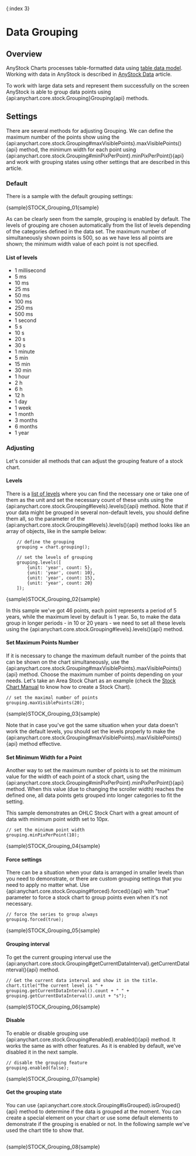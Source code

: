 {:index 3}
# Data Grouping
 
## Overview

AnyStock Charts processes table-formatted data using [table data model](../Working_with_Data/Using_Table_Data_Model). Working with data in AnyStock is described in [AnyStock Data](Data) article.

To work with large data sets and represent them successfully on the screen AnyStock is able to group data points using {api:anychart.core.stock.Grouping}Grouping{api} methods.

## Settings

There are several methods for adjusting Grouping. We can define the maximum number of the points show using the {api:anychart.core.stock.Grouping#maxVisiblePoints}.maxVisiblePoints(){api} method, the minimum width for each point using {api:anychart.core.stock.Grouping#minPixPerPoint}.minPixPerPoint(){api} and work with grouping states using other settings that are described in this article.

### Default

There is a sample with the default grouping settings:

{sample}STOCK\_Grouping\_01{sample}

As can be clearly seen from the sample, grouping is enabled by default. The levels of grouping are chosen automatically from the list of levels depending of the categories defined in the data set. The maximum number of simultaneously shown points is 500, so as we have less all points are shown; the minimum width value of each point is not specified.

#### List of levels

 - 1 millisecond
 - 5 ms
 - 10 ms
 - 25 ms
 - 50 ms
 - 100 ms
 - 250 ms
 - 500 ms
 - 1 second
 - 5 s
 - 10 s
 - 20 s
 - 30 s
 - 1 minute
 - 5 min
 - 15 min
 - 30 min
 - 1 hour
 - 2 h
 - 6 h
 - 12 h
 - 1 day
 - 1 week
 - 1 month
 - 3 months
 - 6 months
 - 1 year

### Adjusting

Let's consider all methods that can adjust the grouping feature of a stock chart. 

#### Levels

There is a [list of levels](#list_of_the_levels) where you can find the necessary one or take one of them as the unit and set the necessary count of these units using the {api:anychart.core.stock.Grouping#levels}.levels(){api} method. Note that if your data might be grouped in several non-default levels, you should define them all, so the parameter of the {api:anychart.core.stock.Grouping#levels}.levels(){api} method looks like an array of objects, like in the sample below:

```
	// define the grouping
    grouping = chart.grouping();

	// set the levels of grouping
    grouping.levels([
        {unit: 'year', count: 5},
        {unit: 'year', count: 10},
        {unit: 'year', count: 15},
        {unit: 'year', count: 20}
    ]);
```
{sample}STOCK\_Grouping\_02{sample}

In this sample we've got 46 points, each point represents a period of 5 years, while the maximum level by default is 1 year. So, to make the data group in longer periods - in 10 or 20 years - we need to set all these levels using the {api:anychart.core.stock.Grouping#levels}.levels(){api} method.

#### Set Maximum Points Number

If it is necessary to change the maximum default number of the points that can be shown on the chart simultaneously, use the {api:anychart.core.stock.Grouping#maxVisiblePoints}.maxVisiblePoints(){api} method. Choose the maximum number of points depending on your needs. Let's take an Area Stock Chart as an example (check the [Stock Chart Manual](Quick_Start) to know how to create a Stock Chart).

```
// set the maximal number of points
grouping.maxVisiblePoints(20);
```

{sample}STOCK\_Grouping\_03{sample}

Note that in case you've got the same situation when your data doesn't work the default levels, you should set the levels properly to make the {api:anychart.core.stock.Grouping#maxVisiblePoints}.maxVisiblePoints(){api} method effective.

#### Set Minimum Width for a Point

Another way to set the maximum number of points is to set the minimum value for the width of each point of a stock chart, using the {api:anychart.core.stock.Grouping#minPixPerPoint}.minPixPerPoint(){api} method. When this value (due to changing the scroller width) reaches the defined one, all data points gets grouped into longer categories to fit the setting. 

This sample demonstrates an OHLC Stock Chart with a great amount of data with minimum point width set to 10px.

```
// set the minimum point width
grouping.minPixPerPoint(10);
```

{sample}STOCK\_Grouping\_04{sample}

#### Force settings

There can be a situation when your data is arranged in smaller levels than you need to demonstrate, or there are custom grouping settings that you need to apply no matter what. Use {api:anychart.core.stock.Grouping#forced}.forced(){api} with "true" parameter to force a stock chart to group points even when it's not necessary.

```
// force the series to group always
grouping.forced(true);
```

{sample}STOCK\_Grouping\_05{sample}

#### Grouping interval

To get the current grouping interval use the {api:anychart.core.stock.Grouping#getCurrentDataInterval}.getCurrentDataInterval(){api} method. 

```
// Get the current data interval and show it in the title.
chart.title("The current level is " + grouping.getCurrentDataInterval().count + " " + grouping.getCurrentDataInterval().unit + "s");
```

{sample}STOCK\_Grouping\_06{sample}

#### Disable 

To enable or disable grouping use {api:anychart.core.stock.Grouping#enabled}.enabled(){api} method. It works the same as with other features. As it is enabled by default, we've disabled it in the next sample.

```
// disable the grouping feature
grouping.enabled(false);
```

{sample}STOCK\_Grouping\_07{sample}

#### Get the grouping state

You can use {api:anychart.core.stock.Grouping#isGrouped}.isGrouped(){api} method to determine if the data is grouped at the moment. You can create a special element on your chart or use some default elements to demonstrate if the grouping is enabled or not. In the following sample we've used the chart title to show that.

```

```
{sample}STOCK\_Grouping\_08{sample}
